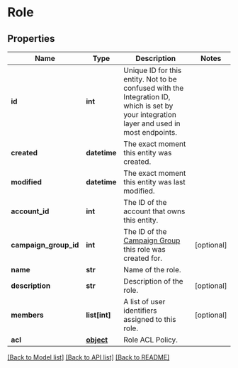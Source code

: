 # Role


## Properties
Name | Type | Description | Notes
------------ | ------------- | ------------- | -------------
**id** | **int** | Unique ID for this entity. Not to be confused with the Integration ID, which is set by your integration layer and used in most endpoints. | 
**created** | **datetime** | The exact moment this entity was created. | 
**modified** | **datetime** | The exact moment this entity was last modified. | 
**account_id** | **int** | The ID of the account that owns this entity. | 
**campaign_group_id** | **int** | The ID of the [Campaign Group](https://docs.talon.one/docs/product/account/managing-campaign-groups/) this role was created for.  | [optional] 
**name** | **str** | Name of the role. | 
**description** | **str** | Description of the role. | [optional] 
**members** | **list[int]** | A list of user identifiers assigned to this role. | [optional] 
**acl** | [**object**](.md) | Role ACL Policy. | 

[[Back to Model list]](../README.md#documentation-for-models) [[Back to API list]](../README.md#documentation-for-api-endpoints) [[Back to README]](../README.md)


